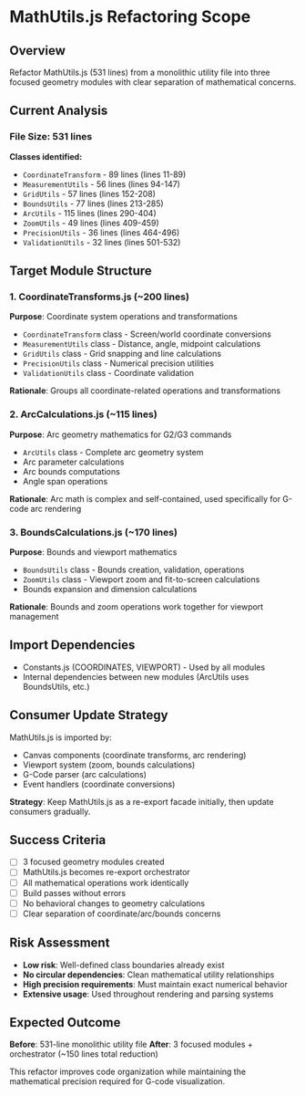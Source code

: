 # MathUtils.js Refactoring Scope

## Overview
Refactor MathUtils.js (531 lines) from a monolithic utility file into three focused geometry modules with clear separation of mathematical concerns.

## Current Analysis

### File Size: 531 lines
**Classes identified:**
- `CoordinateTransform` - 89 lines (lines 11-89)
- `MeasurementUtils` - 56 lines (lines 94-147)
- `GridUtils` - 57 lines (lines 152-208)
- `BoundsUtils` - 77 lines (lines 213-285)
- `ArcUtils` - 115 lines (lines 290-404)
- `ZoomUtils` - 49 lines (lines 409-459)
- `PrecisionUtils` - 36 lines (lines 464-496)
- `ValidationUtils` - 32 lines (lines 501-532)

## Target Module Structure

### 1. CoordinateTransforms.js (~200 lines)
**Purpose**: Coordinate system operations and transformations
- `CoordinateTransform` class - Screen/world coordinate conversions
- `MeasurementUtils` class - Distance, angle, midpoint calculations  
- `GridUtils` class - Grid snapping and line calculations
- `PrecisionUtils` class - Numerical precision utilities
- `ValidationUtils` class - Coordinate validation

**Rationale**: Groups all coordinate-related operations and transformations

### 2. ArcCalculations.js (~115 lines)
**Purpose**: Arc geometry mathematics for G2/G3 commands
- `ArcUtils` class - Complete arc geometry system
- Arc parameter calculations
- Arc bounds computations
- Angle span operations

**Rationale**: Arc math is complex and self-contained, used specifically for G-code arc rendering

### 3. BoundsCalculations.js (~170 lines)  
**Purpose**: Bounds and viewport mathematics
- `BoundsUtils` class - Bounds creation, validation, operations
- `ZoomUtils` class - Viewport zoom and fit-to-screen calculations
- Bounds expansion and dimension calculations

**Rationale**: Bounds and zoom operations work together for viewport management

## Import Dependencies
- Constants.js (COORDINATES, VIEWPORT) - Used by all modules
- Internal dependencies between new modules (ArcUtils uses BoundsUtils, etc.)

## Consumer Update Strategy
MathUtils.js is imported by:
- Canvas components (coordinate transforms, arc rendering)
- Viewport system (zoom, bounds calculations)
- G-Code parser (arc calculations)
- Event handlers (coordinate conversions)

**Strategy**: Keep MathUtils.js as a re-export facade initially, then update consumers gradually.

## Success Criteria
- [ ] 3 focused geometry modules created
- [ ] MathUtils.js becomes re-export orchestrator
- [ ] All mathematical operations work identically
- [ ] Build passes without errors
- [ ] No behavioral changes to geometry calculations
- [ ] Clear separation of coordinate/arc/bounds concerns

## Risk Assessment
- **Low risk**: Well-defined class boundaries already exist
- **No circular dependencies**: Clean mathematical utility relationships
- **High precision requirements**: Must maintain exact numerical behavior
- **Extensive usage**: Used throughout rendering and parsing systems

## Expected Outcome
**Before**: 531-line monolithic utility file
**After**: 3 focused modules + orchestrator (~150 lines total reduction)

This refactor improves code organization while maintaining the mathematical precision required for G-code visualization.